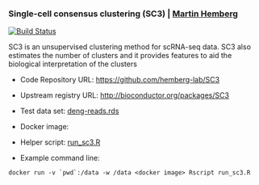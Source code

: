 ### Single-cell consensus clustering (SC3)  | [Martin Hemberg](mailto:mh26@sanger.ac.uk)
[![Build Status](http://www.bioconductor.org/shields/build/release/bioc/SC3.svg)](https://git.bioconductor.org/packages/SC3)

SC3 is an unsupervised clustering method for scRNA-seq data. SC3 also estimates the number of clusters and it provides features to aid the biological interpretation of the clusters

* Code Repository URL: https://github.com/hemberg-lab/SC3

* Upstream registry URL: http://bioconductor.org/packages/SC3

* Test data set: [deng-reads.rds](https://github.com/hemberg-lab/scRNA.seq.course/blob/master/deng/deng-reads.rds?raw=true)

* Docker image:

* Helper script: [run_sc3.R](https://github.com/jlchang/drafts/blob/master/methods_repo/run_sc3_test.R)

* Example command line:
```
docker run -v `pwd`:/data -w /data <docker image> Rscript run_sc3.R
```